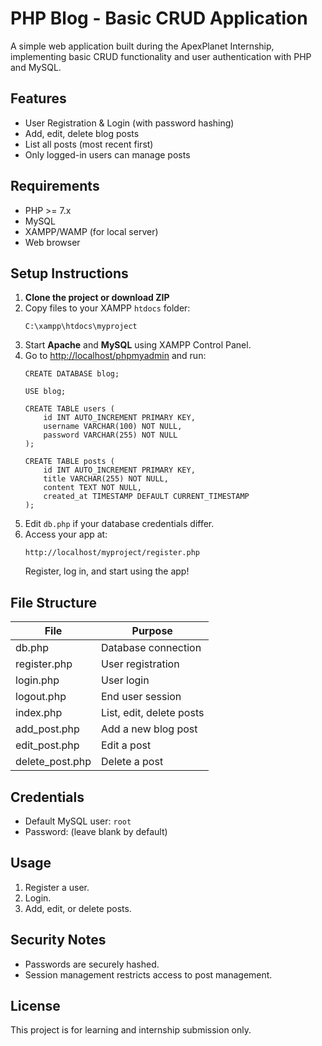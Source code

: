 # PHP Blog - Basic CRUD Application

A simple web application built during the ApexPlanet Internship, implementing basic CRUD functionality and user authentication with PHP and MySQL.

## Features

- User Registration & Login (with password hashing)
- Add, edit, delete blog posts
- List all posts (most recent first)
- Only logged-in users can manage posts

## Requirements

- PHP >= 7.x
- MySQL
- XAMPP/WAMP (for local server)
- Web browser

## Setup Instructions

1. **Clone the project or download ZIP**
2. Copy files to your XAMPP `htdocs` folder:
    ```
    C:\xampp\htdocs\myproject
    ```
3. Start **Apache** and **MySQL** using XAMPP Control Panel.
4. Go to [http://localhost/phpmyadmin](http://localhost/phpmyadmin) and run:
    ```
    CREATE DATABASE blog;

    USE blog;

    CREATE TABLE users (
        id INT AUTO_INCREMENT PRIMARY KEY,
        username VARCHAR(100) NOT NULL,
        password VARCHAR(255) NOT NULL
    );

    CREATE TABLE posts (
        id INT AUTO_INCREMENT PRIMARY KEY,
        title VARCHAR(255) NOT NULL,
        content TEXT NOT NULL,
        created_at TIMESTAMP DEFAULT CURRENT_TIMESTAMP
    );
    ```
5. Edit `db.php` if your database credentials differ.
6. Access your app at:
    ```
    http://localhost/myproject/register.php
    ```
    Register, log in, and start using the app!

## File Structure

| File              | Purpose                                           |
|-------------------|--------------------------------------------------|
| db.php            | Database connection                              |
| register.php      | User registration                                |
| login.php         | User login                                       |
| logout.php        | End user session                                 |
| index.php         | List, edit, delete posts                         |
| add_post.php      | Add a new blog post                              |
| edit_post.php     | Edit a post                                      |
| delete_post.php   | Delete a post                                    |

## Credentials

- Default MySQL user: `root`
- Password: (leave blank by default)

## Usage

1. Register a user.
2. Login.
3. Add, edit, or delete posts.

## Security Notes

- Passwords are securely hashed.
- Session management restricts access to post management.

## License

This project is for learning and internship submission only.
